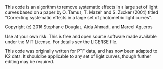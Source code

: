 This code is an algorithm to remove systematic effects in a large set of
light curves based on a paper by O. Tamuz, T. Mazeh and S. Zucker (2004)
titled "Correcting systematic effects in a large set of photometric light
curves".

Copyright (c) 2016 Stephanie Douglas, Aida Ahmadi, and Marcel Agueros

Use at your own risk. This is free and open source software made available under the MIT License. For details see the LICENSE file.

This code was originally written for PTF data, and has now been adapted to K2 data. It should be applicable to any set of light curves, though further editing may be required.
